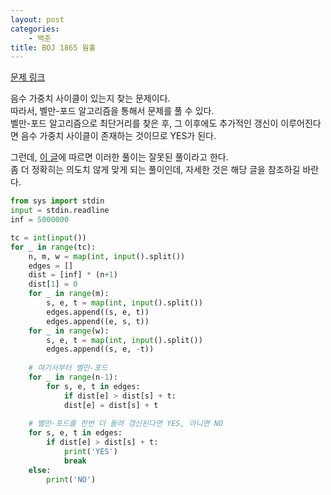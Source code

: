 ```yaml
---
layout: post
categories:
    - 백준
title: BOJ 1865 웜홀
---
```


[문제 링크](https://www.acmicpc.net/problem/1865)

음수 가중치 사이클이 있는지 찾는 문제이다.  
따라서, 벨만-포드 알고리즘을 통해서 문제를 풀 수 있다.  
벨만-포드 알고리즘으로 최단거리를 찾은 후, 그 이후에도 추가적인 갱신이 이루어진다면 음수 가중치 사이클이 존재하는 것이므로 YES가 된다.

그런데, [이 글](https://www.acmicpc.net/board/view/72995)에 따르면 이러한 풀이는 잘못된 풀이라고 한다.  
좀 더 정확히는 의도치 않게 맞게 되는 풀이인데, 자세한 것은 해당 글을 참조하길 바란다.

```python
from sys import stdin
input = stdin.readline
inf = 5000000

tc = int(input())
for _ in range(tc):
    n, m, w = map(int, input().split())
    edges = []
    dist = [inf] * (n+1)
    dist[1] = 0
    for _ in range(m):
        s, e, t = map(int, input().split())
        edges.append((s, e, t))
        edges.append((e, s, t))
    for _ in range(w):
        s, e, t = map(int, input().split())
        edges.append((s, e, -t))
    
    # 여기서부터 벨만-포드
    for _ in range(n-1):
        for s, e, t in edges:
            if dist[e] > dist[s] + t:
            dist[e] = dist[s] + t
	
    # 벨만-포드를 한번 더 돌려 갱신된다면 YES, 아니면 NO
    for s, e, t in edges:
        if dist[e] > dist[s] + t:
            print('YES')
            break
    else:
        print('NO')
```
